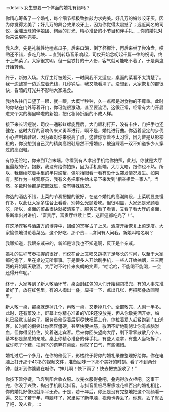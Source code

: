 :::details 女生想要一个体面的婚礼有错吗？

你精心筹备了一个婚礼，每个细节都极致推敲力求完美。好几万的婚纱咬牙买，因为你觉得太美了；好几万的舞台效果咬牙上，因为你觉得太震撼了；远近闻名的司仪、金雕玉琢的伴娘团、绚丽的灯光、精心准备的小节目和伴手礼……你的婚礼对你来说堪称完美。  

我入席，先是礼貌性地嗑点瓜子，后来口渴，倒了杯椰汁，再后来尝了尝冷盘，哎哟还不错，多吃几块……直到转场音乐响起，司仪开始念叨起千篇一律的祝词，终于上热菜了。大家很文明，但一盘铁打的十人份，客气就可能吃不着了。于是桌盘开始转动。
  
终于，新娘入场。大厅主灯被熄灭，一时间我不太适应，桌面的菜看不太清楚了。我一边鼓掌一边适应着光线，几秒钟后，我又能看清了。没想到，大家恢复的都很快，昏暗的灯光并不影响大家进食。
  
我抬头往门口望了一眼，就一眼，大概半秒钟，久一点都是对食物的不尊重。此时的你站在门外等着开门，你可能很激动，甚至要流泪，这很正常，经常有大门开启进来个哭的稀里哗啦的新娘，把化妆师折磨的不成人样。  

接下来长话短说，司仪一通彩虹螺旋屁后，大门顺利打开，没有卡住，门把手也还健在，这时大厅的音响传来义勇军进行，啊不是，婚礼进行曲。你迈着坚定的步伐小心控制着鞋跟，因为跟对你来说高了点，这鞋你穿着不太习惯，因为鞋是从影楼租的，你没想到自己买的精美高跟鞋居然不搭婚纱，被迫踩着一双不知道多少人穿过的高跟鞋。  

有惊无险地，你来到T台末端。你看到有人拿出手机给你拍照，此刻，你就是大厅里最靓的仔。抱歉，我没有给你拍照，因为手机低端，大厅太暗，跟你也不熟。所以，我继续吃着手里的半只螃蟹，偶尔抬眼看一看有没什么突发情况发生。如果有，那作为一线观察员，我有义务把事件始末录下来发到“相亲相爱一家人”。当然，多数时候都是按部就班，没有特殊情况。  

你选的酒店不错，上菜的节奏把握的很好，在这个婚礼的高潮阶段，上菜明显变慢许多，以此让大家多往台上看看，别特么光顾着吃。但很明显，大家还是光顾着吃，所以，桌面的菜品很快就被清空了。服务员看了看表，又看了看大厅的桌面，果断拿出对讲机，“富贵厅，富贵厅继续上菜，这群逼都吃光了！”。  

在这场宾客与酒店方的博弈中，团结的宾客占了上风，酒店开始恢复上菜速度。大家愉快地讨论着菜品，这个好吃、那个贵……席间有人问我，新娘叫啥名啊？  

我哪知道，我跟亲戚来的，新郎是谁我也不知道啊，反正是个亲戚。  

婚礼的进程节奏把握的很好，司仪在台上又唱又跳拖了足够长的时间，以至于大家都吃饱了，坐在桌边无所事事。于是很多人开始刷手机，一些人开始抽烟，三三两两的开始聊天敬酒。大厅时不时传来爽朗的笑声，“哈哈哈，不能喝不能喝，一会还得开车呢。”  

终于，大家等到了新人敬酒环节，桌面封红包的人们开始翻包摸兜，有的人事先准备好了，放在红包里，有的人掏出一叠，显摆一下，点出几张，再把那叠放回兜里。  

新人敬一桌，那桌就走掉几个，再敬一桌，又走掉几个。全部敬完，人剩一半多。此时，还有菜没上，屏幕上你精心准备的VCR还没放完，但从你敬完酒开始，婚礼已经默认结束了。服务员催促着后厨尽快把菜上齐，你拉着爱人赶紧跑到门口送客。长时间的假笑让你面容僵硬，甚至快要抽筋，敬酒不断地鞠躬让你有点脑淤血，但你得坚持住，笑着送走宾客。后来你回头望向大厅，剩下零零散散几个人，基本都是熟悉的亲戚。桌上你精心准备的伴手礼，有些人没拿，有些人当场拆了，或许吃了个糖，把剩下的遗弃在桌面。你叹了口气，有些惋惜。  

婚礼过后一个多月，在你的催促下，影楼终于将你的婚礼录像整理好给你。你在电脑上打开那个4G多的视频文件，准备回味一下那个美好的时刻。看了不到两分钟，就听到你婆婆在喊你，“妹儿啊！快下雨了！快去把衣服收了！”  

你按下暂停键，飞奔到阳台收衣服。收完衣服得叠吧，叠完得放衣柜吧。这事干完，你没了兴致，掏出手机刷起抖音。与抖音里极尽奢侈或花样百出的婚礼相比，你的婚礼好像也就平平无奇。于是，若干年后，你还是没有完整地把这个视频看一遍。又过了若干年，电脑坏了，家里买了新电脑，视频也弄丢了。你想，丢了就丢了吧，没人看。
:::